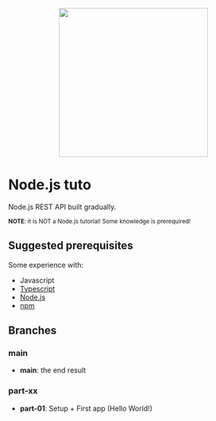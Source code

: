 <p align="center">
    <a href="https://nodejs.org/">
        <img src="https://upload.wikimedia.org/wikipedia/commons/d/d9/Node.js_logo.svg" heigth="300px" width="300px"/>
    </a>
</p>

# Node.js tuto

Node.js REST API built gradually.

<sub>__NOTE__: it is NOT a Node.js tutorial! Some knowledge is prerequired!</sub>

## Suggested prerequisites

Some experience with:

- Javascript
- [Typescript](https://www.typescriptlang.org/)
- [Node.js](https://nodejs.org/)
- [npm](https://www.npmjs.com/)

## Branches

### main

- __main__: the end result

### part-xx

- __part-01__: Setup + First app (Hello World!)